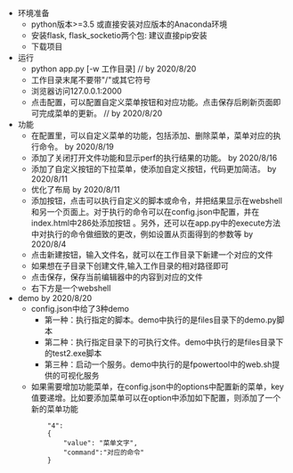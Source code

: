 - 环境准备
    * python版本>=3.5 或直接安装对应版本的Anaconda环境 
    * 安装flask, flask_socketio两个包: 建议直接pip安装
    * 下载项目
- 运行
    * python app.py [-w 工作目录]    // by 2020/8/20
    * 工作目录末尾不要带"/"或其它符号
    * 浏览器访问127.0.0.1:2000
    * 点击配置，可以配置自定义菜单按钮和对应功能。点击保存后刷新页面即可完成菜单的更新。 // by 2020/8/20
- 功能
    * 在配置里，可以自定义菜单的功能，包括添加、删除菜单，菜单对应的执行命令。 by 2020/8/19
    * 添加了关闭打开文件功能和显示perf的执行结果的功能。  by 2020/8/16
    * 添加了自定义按钮的下拉菜单，使添加自定义按钮，代码更加简洁。 by 2020/8/11
    * 优化了布局 by 2020/8/11
    * 添加按钮，点击可以执行自定义的脚本或命令，并把结果显示在webshell和另一个页面上。对于执行的命令可以在config.json中配置，并在index.html中286处添加按钮 。另外，还可以在app.py中的execute方法中对执行的命令做细致的更改，例如设置从页面得到的参数等   by  2020/8/4
    * 点击新建按钮，输入文件名，就可以在工作目录下新建一个对应的文件 
    * 如果想在子目录下创建文件,输入工作目录的相对路径即可
    * 点击保存，保存当前编辑器中的内容到对应的文件
    * 右下方是一个webshell
- demo   by 2020/8/20
    * config.json中给了3种demo
        * 第一种：执行指定的脚本。demo中执行的是files目录下的demo.py脚本
        * 第二种：执行指定目录下的可执行文件。demo中执行的是files目录下的test2.exe脚本
        * 第三种：启动一个服务。demo中执行的是fpowertool中的web.sh提供的可视化服务
    * 如果需要增加功能菜单，在config.json中的options中配置新的菜单，key值要递增。比如要添加菜单可以在option中添加如下配置，则添加了一个新的菜单功能
        ```
            "4":
            {
                "value": "菜单文字",
                "command":"对应的命令"
            }
        ```



